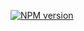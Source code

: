 [![NPM version](https://badge.fury.io/js/typed-directory.svg)](http://badge.fury.io/js/typed-directory)